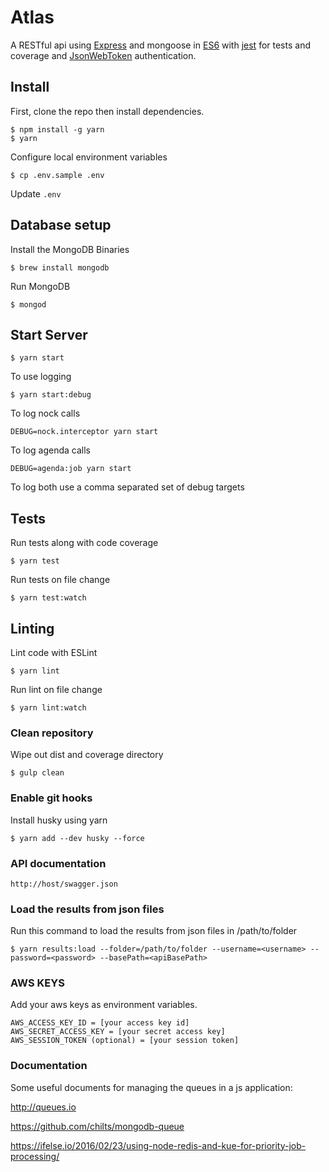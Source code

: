 # Atlas

A RESTful api using [Express](http://expressjs.com) and mongoose in [ES6](http://es6-features.org)
with [jest](https://facebook.github.io/jest/) for tests and coverage
and [JsonWebToken](https://jwt.io) authentication.

## Install

First, clone the repo then install dependencies.

```
$ npm install -g yarn
$ yarn
```

Configure local environment variables

```
$ cp .env.sample .env
```

Update `.env`

## Database setup

Install the MongoDB Binaries

```
$ brew install mongodb
```

Run MongoDB

```
$ mongod
```

## Start Server

```
$ yarn start
```

To use logging

```
$ yarn start:debug
```

To log nock calls

```
DEBUG=nock.interceptor yarn start
```

To log agenda calls

```
DEBUG=agenda:job yarn start
```

To log both use a comma separated set of debug targets

## Tests

Run tests along with code coverage

```
$ yarn test
```

Run tests on file change

```
$ yarn test:watch
```

## Linting

Lint code with ESLint

```
$ yarn lint
```

Run lint on file change

```
$ yarn lint:watch
```

### Clean repository

Wipe out dist and coverage directory

```
$ gulp clean
```

### Enable git hooks

Install husky using yarn

```
$ yarn add --dev husky --force
```

### API documentation

```
http://host/swagger.json
```

### Load the results from json files

Run this command to load the results from json files in /path/to/folder

```
$ yarn results:load --folder=/path/to/folder --username=<username> --password=<password> --basePath=<apiBasePath>
```

### AWS KEYS

Add your aws keys as environment variables.

```
AWS_ACCESS_KEY_ID = [your access key id]
AWS_SECRET_ACCESS_KEY = [your secret access key]
AWS_SESSION_TOKEN (optional) = [your session token]
```

### Documentation

Some useful documents for managing the queues in a js application:

http://queues.io

https://github.com/chilts/mongodb-queue

https://ifelse.io/2016/02/23/using-node-redis-and-kue-for-priority-job-processing/
